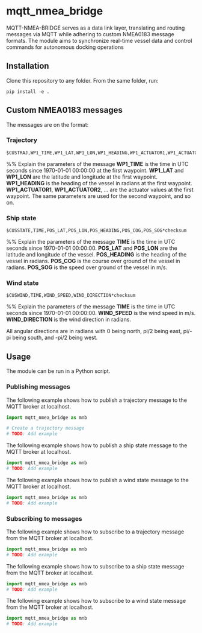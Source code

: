 # mqtt_nmea_bridge
MQTT-NMEA-BRIDGE serves as a data link layer, translating and routing messages via MQTT while adhering to custom NMEA0183 message formats. The module aims to synchronize real-time vessel data and control commands for autonomous docking operations


## Installation

Clone this repository to any folder. From the same folder, run:
```
pip install -e .
```

## Custom NMEA0183 messages
The messages are on the format:

### Trajectory
```
$CUSTRAJ,WP1_TIME,WP1_LAT,WP1_LON,WP1_HEADING,WP1_ACTUATOR1,WP1_ACTUATOR2,...;WP2_TIME,WP2_LAT,WP2_LON,WP2_HEADING,WP2_ACTUATOR1,WP2_ACTUATOR2,...;...*checksum
```
%% Explain the parameters of the message
**WP1_TIME** is the time in UTC seconds since 1970-01-01 00:00:00 at the first waypoint. **WP1_LAT** and **WP1_LON** are the latitude and longitude at the first waypoint. **WP1_HEADING** is the heading of the vessel in radians at the first waypoint. **WP1_ACTUATOR1**, **WP1_ACTUATOR2**, ... are the actuator values at the first waypoint. The same parameters are used for the second waypoint, and so on.

### Ship state
```
$CUSSTATE,TIME,POS_LAT,POS_LON,POS_HEADING,POS_COG,POS_SOG*checksum
```
%% Explain the parameters of the message
**TIME** is the time in UTC seconds since 1970-01-01 00:00:00. **POS_LAT** and **POS_LON** are the latitude and longitude of the vessel. **POS_HEADING** is the heading of the vessel in radians. **POS_COG** is the course over ground of the vessel in radians. **POS_SOG** is the speed over ground of the vessel in m/s.

### Wind state
```
$CUSWIND,TIME,WIND_SPEED,WIND_DIRECTION*checksum
```
%% Explain the parameters of the message
**TIME** is the time in UTC seconds since 1970-01-01 00:00:00. **WIND_SPEED** is the wind speed in m/s. **WIND_DIRECTION** is the wind direction in radians.

All angular directions are in radians with 0 being north, pi/2 being east, pi/-pi being south, and -pi/2 being west.

## Usage
The module can be run in a Python script.

### Publishing messages
The following example shows how to publish a trajectory message to the MQTT broker at localhost.
```python
import mqtt_nmea_bridge as mnb

# Create a trajectory message
# TODO: Add example
```

The following example shows how to publish a ship state message to the MQTT broker at localhost.
```python
import mqtt_nmea_bridge as mnb
# TODO: Add example
```

The following example shows how to publish a wind state message to the MQTT broker at localhost.
```python
import mqtt_nmea_bridge as mnb
# TODO: Add example
```

### Subscribing to messages
The following example shows how to subscribe to a trajectory message from the MQTT broker at localhost.
```python
import mqtt_nmea_bridge as mnb
# TODO: Add example
```

The following example shows how to subscribe to a ship state message from the MQTT broker at localhost.
```python
import mqtt_nmea_bridge as mnb
# TODO: Add example
```

The following example shows how to subscribe to a wind state message from the MQTT broker at localhost.
```python
import mqtt_nmea_bridge as mnb
# TODO: Add example
```